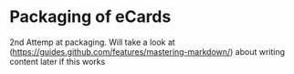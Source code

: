 # Packaging of eCards

2nd Attemp at packaging. Will take a look at (https://guides.github.com/features/mastering-markdown/)
about writing content later if this works
